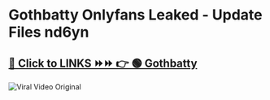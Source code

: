 
 # Gothbatty Onlyfans Leaked - Update Files nd6yn

## <h2><a href="https://clipsfans.com/Gothbatty&ref=git">🔗 Click to LINKS ⏩⏩ 👉 🟢 Gothbatty </a></h2>

<a href="https://clipsfans.com/Gothbatty&ref=git" rel="nofollow" data-target="animated-image.originalLink"><img src="https://i.ibb.co.com/xMMVF88/686577567.gif" alt="Viral Video Original" style="max-width: 100%; display: inline-block;" data-target="animated-image.originalImage"></a>

